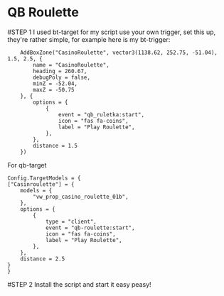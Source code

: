# QB Roulette

#STEP 1
I used bt-target for my script use your own trigger, set this up, they're rather simple, for example here is my bt-trigger:
```
    AddBoxZone("CasinoRoulette", vector3(1138.62, 252.75, -51.04), 1.5, 2.5, {
		name = "CasinoRoulette",
		heading = 260.67,
		debugPoly = false,
		minZ = -52.04,
		maxZ = -50.75
    }, {
        options = {
            {
                event = "qb_ruletka:start",
                icon = "fas fa-coins",
                label = "Play Roulette",
            },
        },
        distance = 1.5
    })
```

For qb-target
```
Config.TargetModels = {
["Casinroulette"] = {
	models = {
		"vw_prop_casino_roulette_01b",
	},
	options = {
		{
			type = "client",
			event = "qb-roulette:start",
			icon = "fas fa-coins",
			label = "Play Roulette",
		},
	},
	distance = 2.5
}
}
```
#STEP 2
Install the script and start it easy peasy!
